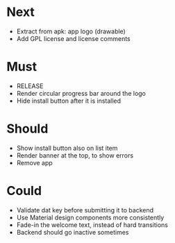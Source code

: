 # Next

- Extract from apk: app logo (drawable)
- Add GPL license and license comments

# Must

- RELEASE
- Render circular progress bar around the logo
- Hide install button after it is installed

# Should

- Show install button also on list item
- Render banner at the top, to show errors
- Remove app

# Could

- Validate dat key before submitting it to backend
- Use Material design components more consistently
- Fade-in the welcome text, instead of hard transitions
- Backend should go inactive sometimes